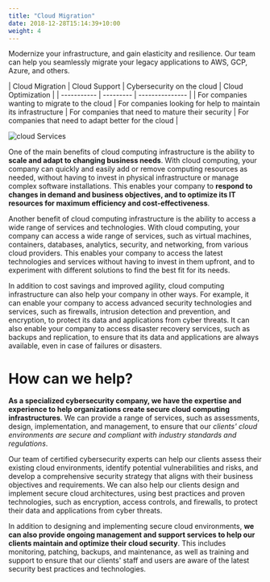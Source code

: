 ```yaml
---
title: "Cloud Migration"
date: 2018-12-28T15:14:39+10:00
weight: 4
---
```


Modernize your infrastructure, and gain elasticity and resilience. Our team can help you seamlessly migrate your legacy applications to AWS, GCP, Azure, and others.

| Cloud Migration | Cloud Support   | Cybersecurity on the cloud | Cloud Optimization |
| ----------- | --------- | --------------- |
| For companies wanting to migrate to the cloud    | For companies looking for help to maintain its infrastructure | For companies that need to mature their security   | For companies that need to adapt better for the cloud |

![cloud Services](/images/cloudmig.avif)

One of the main benefits of cloud computing infrastructure is the ability to **scale and adapt to changing business needs**. With cloud computing, your company can quickly and easily add or remove computing resources as needed, without having to invest in physical infrastructure or manage complex software installations. This enables your company to **respond to changes in demand and business objectives, and to optimize its IT resources for maximum efficiency and cost-effectiveness**.

Another benefit of cloud computing infrastructure is the ability to access a wide range of services and technologies. With cloud computing, your company can access a wide range of services, such as virtual machines, containers, databases, analytics, security, and networking, from various cloud providers. This enables your company to access the latest technologies and services without having to invest in them upfront, and to experiment with different solutions to find the best fit for its needs.

In addition to cost savings and improved agility, cloud computing infrastructure can also help your company in other ways. For example, it can enable your company to access advanced security technologies and services, such as firewalls, intrusion detection and prevention, and encryption, to protect its data and applications from cyber threats. It can also enable your company to access disaster recovery services, such as backups and replication, to ensure that its data and applications are always available, even in case of failures or disasters.

# How can we help?

**As a specialized cybersecurity company, we have the expertise and experience to help organizations create secure cloud computing infrastructures**. We can provide a range of services, such as assessments, design, implementation, and management, to ensure that our *clients' cloud environments are secure and compliant with industry standards and regulations*.

Our team of certified cybersecurity experts can help our clients assess their existing cloud environments, identify potential vulnerabilities and risks, and develop a comprehensive security strategy that aligns with their business objectives and requirements. We can also help our clients design and implement secure cloud architectures, using best practices and proven technologies, such as encryption, access controls, and firewalls, to protect their data and applications from cyber threats.

In addition to designing and implementing secure cloud environments, **we can also provide ongoing management and support services to help our clients maintain and optimize their cloud security**. This includes monitoring, patching, backups, and maintenance, as well as training and support to ensure that our clients' staff and users are aware of the latest security best practices and technologies.





